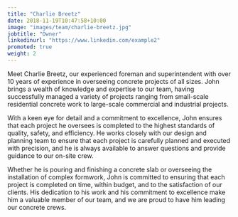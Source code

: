 ```yaml
---
title: "Charlie Breetz"
date: 2018-11-19T10:47:58+10:00
image: "images/team/charlie-breetz.jpg"
jobtitle: "Owner"
linkedinurl: "https://www.linkedin.com/example2"
promoted: true
weight: 2
---
```



Meet Charlie Breetz, our experienced foreman and superintendent with over 10 years of experience in overseeing concrete projects of all sizes. John brings a wealth of knowledge and expertise to our team, having successfully managed a variety of projects ranging from small-scale residential concrete work to large-scale commercial and industrial projects.

With a keen eye for detail and a commitment to excellence, John ensures that each project he oversees is completed to the highest standards of quality, safety, and efficiency. He works closely with our design and planning team to ensure that each project is carefully planned and executed with precision, and he is always available to answer questions and provide guidance to our on-site crew.

Whether he is pouring and finishing a concrete slab or overseeing the installation of complex formwork, John is committed to ensuring that each project is completed on time, within budget, and to the satisfaction of our clients. His dedication to his work and his commitment to excellence make him a valuable member of our team, and we are proud to have him leading our concrete crews.